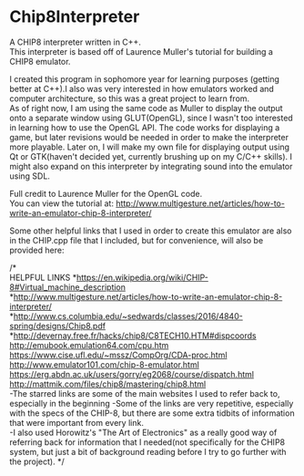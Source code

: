 # Chip8Interpreter
A CHIP8 interpreter written in C++.  
This interpreter is based off of Laurence Muller's tutorial for building a CHIP8 emulator.  

I created this program in sophomore year for learning purposes (getting better at C++).I also was very interested in how emulators worked and computer architecture, so this was a great project to learn from.  
As of right now, I am using the same code as Muller to display the output onto a separate window using GLUT(OpenGL), since I wasn't too interested in learning how to use the OpenGL API. The code works for displaying a game, but later revisions would be needed in order to make the interpreter more playable. Later on, I will make my own file for displaying output using Qt or GTK(haven't decided yet, currently brushing up on my C/C++ skills). I might also expand on this interpreter by integrating sound into the emulator using SDL.  

Full credit to Laurence Muller for the OpenGL code.  
You can view the tutorial at: http://www.multigesture.net/articles/how-to-write-an-emulator-chip-8-interpreter/  

Some other helpful links that I used in order to create this emulator are also in the CHIP.cpp file that I included, but for convenience, will also be provided here:

/*  
HELPFUL LINKS
*https://en.wikipedia.org/wiki/CHIP-8#Virtual_machine_description  
*http://www.multigesture.net/articles/how-to-write-an-emulator-chip-8-interpreter/  
*http://www.cs.columbia.edu/~sedwards/classes/2016/4840-spring/designs/Chip8.pdf  
*http://devernay.free.fr/hacks/chip8/C8TECH10.HTM#dispcoords  
http://emubook.emulation64.com/cpu.htm  
https://www.cise.ufl.edu/~mssz/CompOrg/CDA-proc.html  
http://www.emulator101.com/chip-8-emulator.html  
https://erg.abdn.ac.uk/users/gorry/eg2068/course/dispatch.html  
http://mattmik.com/files/chip8/mastering/chip8.html  
-The starred links are some of the main websites I used to refer back to, especially in the beginning
-Some of the links are very repetitive, especially with the specs of the CHIP-8, but there are some extra tidbits of information that were important
from every link.  
-I also used Horowitz's "The Art of Electronics" as a really good way of referring back for information that I needed(not specifically
for the CHIP8 system, but just a bit of background reading before I try to go further with the project).
*/

